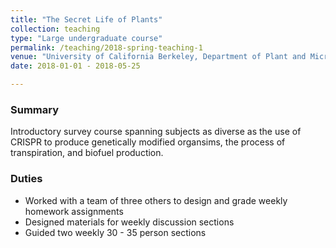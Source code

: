 ```yaml
---
title: "The Secret Life of Plants"
collection: teaching
type: "Large undergraduate course"
permalink: /teaching/2018-spring-teaching-1
venue: "University of California Berkeley, Department of Plant and Microbial Biology"
date: 2018-01-01 - 2018-05-25

---
```

### Summary
Introductory survey course spanning subjects as diverse as the use of CRISPR to produce genetically modified organsims, the process of transpiration, and biofuel production.

### Duties
   * Worked with a team of three others to design and grade weekly homework assignments
   * Designed materials for weekly discussion sections
   * Guided two weekly 30 - 35 person sections
